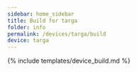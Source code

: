 ```yaml
---
sidebar: home_sidebar
title: Build for targa
folder: info
permalink: /devices/targa/build
device: targa
---
```

{% include templates/device_build.md %}
